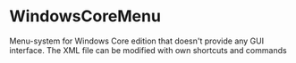 # WindowsCoreMenu
Menu-system for Windows Core edition that doesn't provide any GUI interface. The XML file can be modified with own shortcuts and commands
